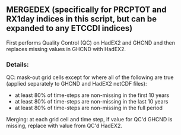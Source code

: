 ## MERGEDEX (specifically for PRCPTOT and RX1day indices in this script, but can be expanded to any ETCCDI indices)
First performs Quality Control (QC) on HadEX2 and GHCND and then replaces missing values in GHCND with HadEX2.

### Details:
QC: mask-out grid cells except for where all of the following are true (applied separately to GHCND and HadEX2 netCDF files):
- at least 80% of time-steps are non-missing in the first 10 years
- at least 80% of time-steps are non-missing in the last 10 years
- at least 80% of time-steps are non-missing in the full period

Merging: at each grid cell and time step, if value for QC'd GHCND is missing, replace with value from QC'd HadEX2.
